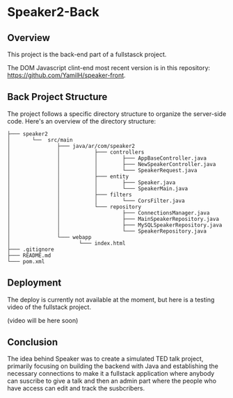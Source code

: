 # Speaker2-Back

## Overview

This project is the back-end part of a fullstasck project.

The DOM Javascript clint-end most recent version is in this repository: https://github.com/YamilH/speaker-front.


## Back Project Structure

The project follows a specific directory structure to organize the server-side code. Here's an overview of the directory structure:

```.
├─── speaker2
│       └──  src/main
│               ├─── java/ar/com/speaker2
│               │           ├─── controllers
│               │           │        ├─── AppBaseController.java
│               │           │        ├─── NewSpeakerController.java
│               │           │        └─── SpeakerRequest.java
│               │           ├─── entity
│               │           │        ├─── Speaker.java
│               │           │        └─── SpeakerMain.java
│               │           ├─── filters
│               │           │        └─── CorsFilter.java
│               │           └─── repository
│               │                    ├─── ConnectionsManager.java
│               │                    ├─── MainSpeakerRepository.java
│               │                    ├─── MySQLSpeakerRepository.java
│               │                    └─── SpeakerRepository.java
│               └─── webapp
│                      └─── index.html
├─── .gitignore
├─── README.md
└─── pom.xml

```


## Deployment

The deploy is currently not available at the moment, but here is a testing video of the fullstack project.

(video will be here soon)


## Conclusion

The idea behind Speaker was to create a simulated TED talk project, primarily focusing on building the backend with Java and establishing the necessary connections to make it a fullstack application where anybody can suscribe to give a talk and then an admin part where the people who have access can edit and track the susbcribers.
